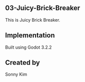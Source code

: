 ## 03-Juicy-Brick-Breaker
This is Juicy Brick Breaker.

## Implementation
Built using Godot 3.2.2

## Created by 
Sonny Kim
